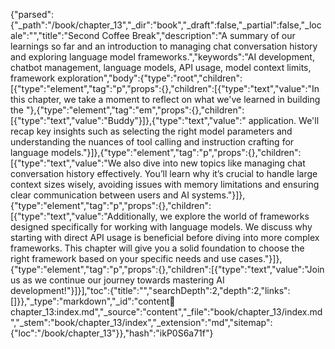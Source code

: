 {"parsed":{"_path":"/book/chapter_13","_dir":"book","_draft":false,"_partial":false,"_locale":"","title":"Second Coffee Break","description":"A summary of our learnings so far and an introduction to managing chat conversation history and exploring language model frameworks.","keywords":"AI development, chatbot management, language models, API usage, model context limits, framework exploration","body":{"type":"root","children":[{"type":"element","tag":"p","props":{},"children":[{"type":"text","value":"In this chapter, we take a moment to reflect on what we've learned in building the "},{"type":"element","tag":"em","props":{},"children":[{"type":"text","value":"Buddy"}]},{"type":"text","value":" application. We'll recap key insights such as selecting the right model parameters and understanding the nuances of tool calling and instruction crafting for language models."}]},{"type":"element","tag":"p","props":{},"children":[{"type":"text","value":"We also dive into new topics like managing chat conversation history effectively. You’ll learn why it’s crucial to handle large context sizes wisely, avoiding issues with memory limitations and ensuring clear communication between users and AI systems."}]},{"type":"element","tag":"p","props":{},"children":[{"type":"text","value":"Additionally, we explore the world of frameworks designed specifically for working with language models. We discuss why starting with direct API usage is beneficial before diving into more complex frameworks. This chapter will give you a solid foundation to choose the right framework based on your specific needs and use cases."}]},{"type":"element","tag":"p","props":{},"children":[{"type":"text","value":"Join us as we continue our journey towards mastering AI development!"}]}],"toc":{"title":"","searchDepth":2,"depth":2,"links":[]}},"_type":"markdown","_id":"content:book:chapter_13:index.md","_source":"content","_file":"book/chapter_13/index.md","_stem":"book/chapter_13/index","_extension":"md","sitemap":{"loc":"/book/chapter_13"}},"hash":"ikP0S6a71f"}